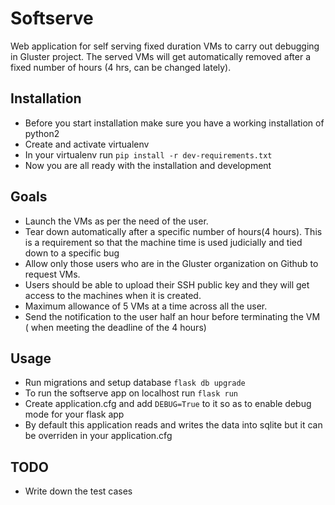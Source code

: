 # Softserve
Web application for self serving fixed duration VMs to carry out debugging in Gluster project. The served VMs will get automatically removed after a fixed number of hours (4 hrs, can be changed lately).

## Installation
* Before you start installation make sure you have a working installation of python2
* Create and activate virtualenv
* In your virtualenv run ```pip install -r dev-requirements.txt```
* Now you are all ready with the installation and development

## Goals
* Launch the VMs as per the need of the user.
* Tear down automatically after a specific number of hours(4 hours). This is a requirement so that the machine time is used judicially and tied down to a specific bug
* Allow only those users who are in the Gluster organization on Github to request VMs.
* Users should be able to upload their SSH public key and they will get access to the machines when it is created.
* Maximum allowance of 5 VMs at a time across all the user.
* Send the notification to the user half an hour before terminating the VM ( when meeting the deadline of the 4 hours)

## Usage
* Run migrations and setup database `flask db upgrade`
* To run the softserve app on localhost run `flask run`
* Create application.cfg and add `DEBUG=True` to it so as to enable debug mode for your flask app
* By default this application reads and writes the data into sqlite but it can be overriden in your application.cfg

## TODO
* Write down the test cases
